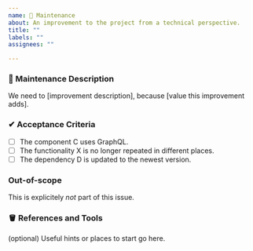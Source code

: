 ```yaml
---
name: 🧽 Maintenance
about: An improvement to the project from a technical perspective.
title: ""
labels: ""
assignees: ""

---
```


### 🧽 Maintenance Description
We need to [improvement description], because [value this improvement adds].

### ✔ Acceptance Criteria
- [ ] The component C uses GraphQL.
- [ ] The functionality X is no longer repeated in different places.
- [ ] The dependency D is updated to the newest version.

### Out-of-scope
This is explicitely _not_ part of this issue.

### 🪣 References and Tools
(optional) Useful hints or places to start go here.
